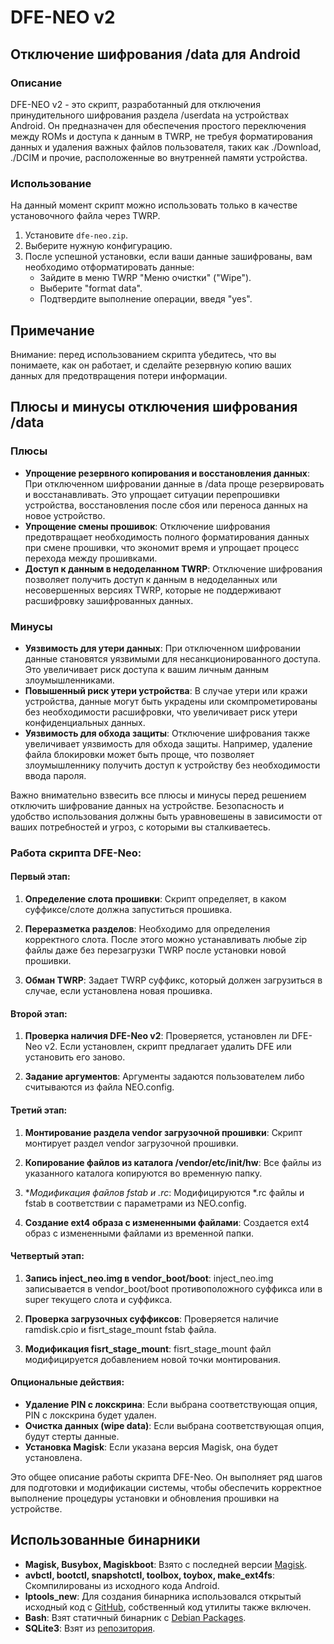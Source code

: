 # DFE-NEO v2

## Отключение шифрования /data для Android

### Описание

DFE-NEO v2 - это скрипт, разработанный для отключения принудительного шифрования раздела /userdata на устройствах Android. Он предназначен для обеспечения простого переключения между ROMs и доступа к данным в TWRP, не требуя форматирования данных и удаления важных файлов пользователя, таких как ./Download, ./DCIM и прочие, расположенные во внутренней памяти устройства.

### Использование

На данный момент скрипт можно использовать только в качестве установочного файла через TWRP.

1. Установите `dfe-neo.zip`.
2. Выберите нужную конфигурацию.
3. После успешной установки, если ваши данные зашифрованы, вам необходимо отформатировать данные:
   - Зайдите в меню TWRP "Меню очистки" ("Wipe").
   - Выберите "format data".
   - Подтвердите выполнение операции, введя "yes".

## Примечание

Внимание: перед использованием скрипта убедитесь, что вы понимаете, как он работает, и сделайте резервную копию ваших данных для предотвращения потери информации.

## Плюсы и минусы отключения шифрования /data

### Плюсы

- **Упрощение резервного копирования и восстановления данных**: При отключенном шифровании данные в /data проще резервировать и восстанавливать. Это упрощает ситуации перепрошивки устройства, восстановления после сбоя или переноса данных на новое устройство.
- **Упрощение смены прошивок**: Отключение шифрования предотвращает необходимость полного форматирования данных при смене прошивки, что экономит время и упрощает процесс перехода между прошивками.
- **Доступ к данным в недоделанном TWRP**: Отключение шифрования позволяет получить доступ к данным в недоделанных или несовершенных версиях TWRP, которые не поддерживают расшифровку зашифрованных данных.

### Минусы

- **Уязвимость для утери данных**: При отключенном шифровании данные становятся уязвимыми для несанкционированного доступа. Это увеличивает риск доступа к вашим личным данным злоумышленниками.
- **Повышенный риск утери устройства**: В случае утери или кражи устройства, данные могут быть украдены или скомпрометированы без необходимости расшифровки, что увеличивает риск утери конфиденциальных данных.
- **Уязвимость для обхода защиты**: Отключение шифрования также увеличивает уязвимость для обхода защиты. Например, удаление файла блокировки может быть проще, что позволяет злоумышленнику получить доступ к устройству без необходимости ввода пароля.

Важно внимательно взвесить все плюсы и минусы перед решением отключить шифрование данных на устройстве. Безопасность и удобство использования должны быть уравновешены в зависимости от ваших потребностей и угроз, с которыми вы сталкиваетесь.
### Работа скрипта DFE-Neo:

#### Первый этап:
1. **Определение слота прошивки**: Скрипт определяет, в каком суффиксе/слоте должна запуститься прошивка.

2. **Переразметка разделов**: Необходимо для определения корректного слота. После этого можно устанавливать любые zip файлы даже без перезагрузки TWRP после установки новой прошивки.

3. **Обман TWRP**: Задает TWRP суффикс, который должен загрузиться в случае, если установлена новая прошивка.

#### Второй этап:
1. **Проверка наличия DFE-Neo v2**: Проверяется, установлен ли DFE-Neo v2. Если установлен, скрипт предлагает удалить DFE или установить его заново.

2. **Задание аргументов**: Аргументы задаются пользователем либо считываются из файла NEO.config.

#### Третий этап:
1. **Монтирование раздела vendor загрузочной прошивки**: Скрипт монтирует раздел vendor загрузочной прошивки.

2. **Копирование файлов из каталога /vendor/etc/init/hw**: Все файлы из указанного каталога копируются во временную папку.

3. **Модификация файлов fstab и *.rc**: Модифицируются *.rc файлы и fstab в соответствии с параметрами из NEO.config.

4. **Создание ext4 образа с измененными файлами**: Создается ext4 образ с измененными файлами из временной папки.

#### Четвертый этап:
1. **Запись inject_neo.img в vendor_boot/boot**: inject_neo.img записывается в vendor_boot/boot противоположного суффикса или в super текущего слота и суффикса.

2. **Проверка загрузочных суффиксов**: Проверяется наличие ramdisk.cpio и fisrt_stage_mount fstab файла.

3. **Модификация fisrt_stage_mount**: fisrt_stage_mount файл модифицируется добавлением новой точки монтирования.

#### Опциональные действия:
- **Удаление PIN с локскрина**: Если выбрана соответствующая опция, PIN с локскрина будет удален.
- **Очистка данных (wipe data)**: Если выбрана соответствующая опция, будут стерты данные.
- **Установка Magisk**: Если указана версия Magisk, она будет установлена.

Это общее описание работы скрипта DFE-Neo. Он выполняет ряд шагов для подготовки и модификации системы, чтобы обеспечить корректное выполнение процедуры установки и обновления прошивки на устройстве.


## Использованные бинарники

- **Magisk, Busybox, Magiskboot**: Взято с последней версии [Magisk](https://github.com/topjohnwu/Magisk).
- **avbctl, bootctl, snapshotctl, toolbox, toybox, make_ext4fs**: Скомпилированы из исходного кода Android.
- **lptools_new**: Для создания бинарника использовался открытый исходный код с [GitHub](https://github.com/leegarchat/lptools_new), собственный код утилиты также включен.
- **Bash**: Взят статичный бинарник с [Debian Packages](https://packages.debian.org/unstable/bash-static).
- **SQLite3**: Взят из [репозитория](https://github.com/rojenzaman/sqlite3-magisk-module).

